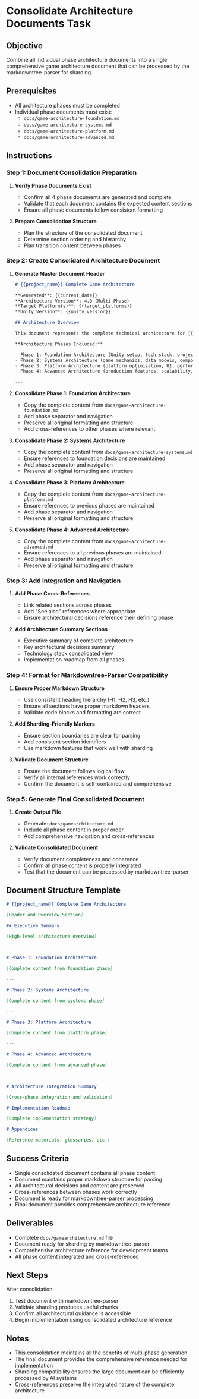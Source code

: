 # Consolidate Architecture Documents Task

## Objective

Combine all individual phase architecture documents into a single comprehensive game architecture document that can be processed by the markdowntree-parser for sharding.

## Prerequisites

- All architecture phases must be completed
- Individual phase documents must exist:
  - `docs/game-architecture-foundation.md`
  - `docs/game-architecture-systems.md`
  - `docs/game-architecture-platform.md`
  - `docs/game-architecture-advanced.md`

## Instructions

### Step 1: Document Consolidation Preparation

1. **Verify Phase Documents Exist**

   - Confirm all 4 phase documents are generated and complete
   - Validate that each document contains the expected content sections
   - Ensure all phase documents follow consistent formatting

2. **Prepare Consolidation Structure**
   - Plan the structure of the consolidated document
   - Determine section ordering and hierarchy
   - Plan transition content between phases

### Step 2: Create Consolidated Architecture Document

1. **Generate Master Document Header**

   ```markdown
   # {{project_name}} Complete Game Architecture

   **Generated**: {{current_date}}
   **Architecture Version**: 4.0 (Multi-Phase)
   **Target Platform(s)**: {{target_platforms}}
   **Unity Version**: {{unity_version}}

   ## Architecture Overview

   This document represents the complete technical architecture for {{project_name}}, generated through a multi-phase architecture design process. It combines foundation, systems, platform, and advanced architectural considerations into a comprehensive reference for development teams.

   **Architecture Phases Included:**

   - Phase 1: Foundation Architecture (Unity setup, tech stack, project structure)
   - Phase 2: Systems Architecture (game mechanics, data models, component design)
   - Phase 3: Platform Architecture (platform optimization, UI, performance)
   - Phase 4: Advanced Architecture (production features, scalability, operations)

   ---
   ```

2. **Consolidate Phase 1: Foundation Architecture**

   - Copy the complete content from `docs/game-architecture-foundation.md`
   - Add phase separator and navigation
   - Preserve all original formatting and structure
   - Add cross-references to other phases where relevant

3. **Consolidate Phase 2: Systems Architecture**

   - Copy the complete content from `docs/game-architecture-systems.md`
   - Ensure references to foundation decisions are maintained
   - Add phase separator and navigation
   - Preserve all original formatting and structure

4. **Consolidate Phase 3: Platform Architecture**

   - Copy the complete content from `docs/game-architecture-platform.md`
   - Ensure references to previous phases are maintained
   - Add phase separator and navigation
   - Preserve all original formatting and structure

5. **Consolidate Phase 4: Advanced Architecture**
   - Copy the complete content from `docs/game-architecture-advanced.md`
   - Ensure references to all previous phases are maintained
   - Add phase separator and navigation
   - Preserve all original formatting and structure

### Step 3: Add Integration and Navigation

1. **Add Phase Cross-References**

   - Link related sections across phases
   - Add "See also" references where appropriate
   - Ensure architectural decisions reference their defining phase

2. **Add Architecture Summary Sections**
   - Executive summary of complete architecture
   - Key architectural decisions summary
   - Technology stack consolidated view
   - Implementation roadmap from all phases

### Step 4: Format for Markdowntree-Parser Compatibility

1. **Ensure Proper Markdown Structure**

   - Use consistent heading hierarchy (H1, H2, H3, etc.)
   - Ensure all sections have proper markdown headers
   - Validate code blocks and formatting are correct

2. **Add Sharding-Friendly Markers**

   - Ensure section boundaries are clear for parsing
   - Add consistent section identifiers
   - Use markdown features that work well with sharding

3. **Validate Document Structure**
   - Ensure the document follows logical flow
   - Verify all internal references work correctly
   - Confirm the document is self-contained and comprehensive

### Step 5: Generate Final Consolidated Document

1. **Create Output File**

   - Generate: `docs/gamearchitecture.md`
   - Include all phase content in proper order
   - Add comprehensive navigation and cross-references

2. **Validate Consolidated Document**
   - Verify document completeness and coherence
   - Confirm all phase content is properly integrated
   - Test that the document can be processed by markdowntree-parser

## Document Structure Template

```markdown
# {{project_name}} Complete Game Architecture

[Header and Overview Section]

## Executive Summary

[High-level architecture overview]

---

# Phase 1: Foundation Architecture

[Complete content from foundation phase]

---

# Phase 2: Systems Architecture

[Complete content from systems phase]

---

# Phase 3: Platform Architecture

[Complete content from platform phase]

---

# Phase 4: Advanced Architecture

[Complete content from advanced phase]

---

# Architecture Integration Summary

[Cross-phase integration and validation]

# Implementation Roadmap

[Complete implementation strategy]

# Appendices

[Reference materials, glossaries, etc.]
```

## Success Criteria

- Single consolidated document contains all phase content
- Document maintains proper markdown structure for parsing
- All architectural decisions and content are preserved
- Cross-references between phases work correctly
- Document is ready for markdowntree-parser processing
- Final document provides comprehensive architecture reference

## Deliverables

- Complete `docs/gamearchitecture.md` file
- Document ready for sharding by markdowntree-parser
- Comprehensive architecture reference for development teams
- All phase content integrated and cross-referenced

## Next Steps

After consolidation:

1. Test document with markdowntree-parser
2. Validate sharding produces useful chunks
3. Confirm all architectural guidance is accessible
4. Begin implementation using consolidated architecture reference

## Notes

- This consolidation maintains all the benefits of multi-phase generation
- The final document provides the comprehensive reference needed for implementation
- Sharding compatibility ensures the large document can be efficiently processed by AI systems
- Cross-references preserve the integrated nature of the complete architecture

